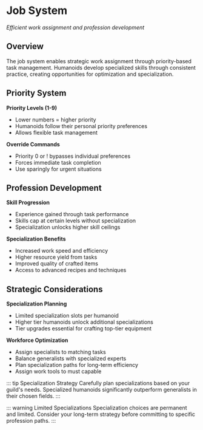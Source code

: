 # Job System

*Efficient work assignment and profession development*

## Overview

The job system enables strategic work assignment through priority-based task management. 
Humanoids develop specialized skills through consistent practice, creating opportunities for optimization and specialization.

## Priority System

**Priority Levels (1-9)**
- Lower numbers = higher priority
- Humanoids follow their personal priority preferences
- Allows flexible task management

**Override Commands**
- Priority 0 or ! bypasses individual preferences
- Forces immediate task completion
- Use sparingly for urgent situations

## Profession Development

**Skill Progression**
- Experience gained through task performance
- Skills cap at certain levels without specialization
- Specialization unlocks higher skill ceilings

**Specialization Benefits**
- Increased work speed and efficiency
- Higher resource yield from tasks
- Improved quality of crafted items
- Access to advanced recipes and techniques

## Strategic Considerations

**Specialization Planning**
- Limited specialization slots per humanoid
- Higher tier humanoids unlock additional specializations
- Tier upgrades essential for crafting top-tier equipment

**Workforce Optimization**
- Assign specialists to matching tasks
- Balance generalists with specialized experts
- Plan specialization paths for long-term efficiency
- Assign work tools to must capable

::: tip Specialization Strategy
Carefully plan specializations based on your guild's needs. Specialized humanoids significantly outperform generalists in their chosen fields.
:::

::: warning Limited Specializations
Specialization choices are permanent and limited. Consider your long-term strategy before committing to specific profession paths.
:::